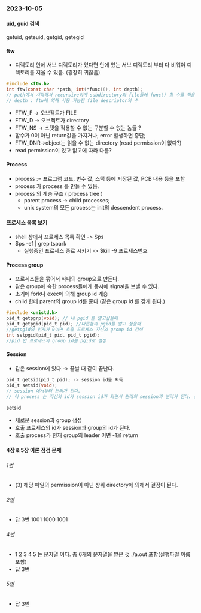### 2023-10-05
#### uid, guid 검색
getuid, geteuid, getgid, getegid
#### ftw
- 디렉토리 안에 서브 디렉토리가 있다면 안에 있는 서브 디렉토리 부터 다 비워야 디렉토리를 지울 수 있음. (굉장히 귀찮음)
```c
#include <ftw.h>
int ftw(const char *path, int(*func)(), int depth);
// path에서 시작해서 recursive하게 subdirectory와 file들에 func() 함 수를 적용; 
// depth : ftw에 의해 사용 가능한 file descriptor의 수

```
- FTW_F -> 오브젝트가 FILE
- FTW_D -> 오브젝트가 directory
- FTW_NS -> 스탯을 적용할 수 없는 구분할 수 없는 놈들 ?
- 함수가 0이 아닌 return값을 가지거나, error 발생하면 중단;
- FTW_DNR->object는 읽을 수 없는 directory (read permission이 없다?)
- read permission이 있고 없고에 따라 다름?
#### Process
- process := 프로그램 코드, 변수 값, 스택 등에 저장된 값, PCB 내용 등을 포함
- process 가 process 를 만들 수 있음.
- process 의 계층 구조 ( process tree )
	- parent process -> child processes;
	- unix system의 모든 process는 init의 descendent process.
#### 프로세스 목록 보기
- shell 상에서 프로세스 목록 확인 -> $ps
- $ps -ef | grep tspark
	- 실행중인 프로세스 종료 시키기 -> $kill -9 프로세스번호
#### Process group
- 프로세스들을 묶어서 하나의 group으로 만든다.
- 같은 group에 속한 process들에게 동시에 signal을 보낼 수 있다.
- 초기에 fork나 exec에 의해 group id 계승
- child 한테 parent의 group id를 준다 (같은 group id 를 갖게 된다.)
```c
#include <unistd.h>
pid_t getpgrp(void); // 내 pgid 를 알고싶을때
pid_t getpgid(pid_t pid); //다른놈의 pgid를 알고 싶을때
//getpgid의 인자가 0이면 호출 프로세스 자신의 group id 검색
int setpgid(pid_t pid, pid_t pgid); 
//pid 인 프로세스의 group id를 pgid로 설정
```
#### Session
- 같은 session에 있다 -> 끝날 때 같이 끝난다.
```c
pid_t getsid(pid_t pid); -> session id를 획득
pid_t setsid(void);
// session 에서부터 분리가 된다.
// 이 process 는 자신의 id가 session id가 되면서 원래의 session과 분리가 된다. 원래의 session을 끝마쳐도 setsid가 된 놈은 종료가 안되고 계속 작업이된다.
```
setsid
- 새로운 session과 group 생성
- 호출 프로세스의 id가 session과 group의 id가 된다.
- 호출 process가 현재 group의 leader 이면 -1을 return
#### 4장 & 5장 이론 점검 문제
###### 1번
- (3) 해당 파일의 permission이 아닌 상위 directory에 의해서 결정이 된다.
######  2번
- 답 3번 1001 1000 1001
###### 4번
- 1 2 3 4 5 는 문자열 이다. 총 6개의 문자열을 받은 것 ./a.out 포함(실행파일 이름 포함)
- 답 3번
###### 5번
- 답 3번